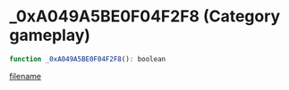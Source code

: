 # _0xA049A5BE0F04F2F8 (Category gameplay)

```js
function _0xA049A5BE0F04F2F8(): boolean
```

[filename](_0xA049A5BE0F04F2F8_m.md ':include')